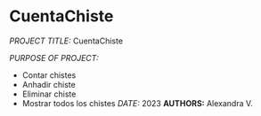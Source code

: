 # CuentaChiste
*PROJECT TITLE:*
CuentaChiste

*PURPOSE OF PROJECT:*
  - Contar chistes
  - Anhadir chiste
  - Eliminar chiste
  - Mostrar todos los chistes
*DATE:* 2023
**AUTHORS:** Alexandra V.
